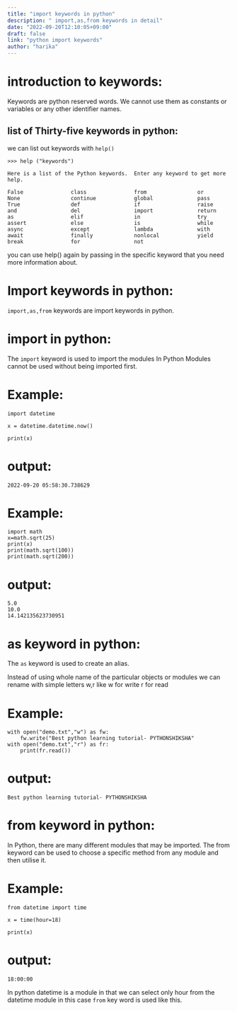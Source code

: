 ```yaml
---
title: "import keywords in python"
description: " import,as,from keywords in detail"
date: "2022-09-20T12:10:05+09:00"
draft: false
link: "python import keywords"
author: "harika"
---
```


# introduction to keywords:
Keywords are python reserved words.
We cannot use them as constants or variables or any other identifier names.

## list of Thirty-five keywords in python:
we can list out keywords with `help()` 
```
>>> help ("keywords")

Here is a list of the Python keywords.  Enter any keyword to get more help.

False               class               from                or
None                continue            global              pass
True                def                 if                  raise
and                 del                 import              return
as                  elif                in                  try
assert              else                is                  while
async               except              lambda              with
await               finally             nonlocal            yield
break               for                 not                 
```

you can use help() again by passing in the specific keyword that you need more information about. 

# Import keywords in python:
`import,as,from` keywords are import keywords in python.


# import in python:
The `import` keyword is used to import the modules
In Python Modules cannot be used without being imported first.

# Example:
```
import datetime

x = datetime.datetime.now()

print(x)
```
# output:
```
2022-09-20 05:58:30.738629
```
# Example:
```
import math
x=math.sqrt(25)
print(x)
print(math.sqrt(100))
print(math.sqrt(200))
```
# output:
```
5.0
10.0
14.142135623730951
```

# as keyword in python:
The `as` keyword is used to create an alias.

Instead of using whole name of the particular objects or modules we can rename with simple letters w,r like
w for write
r for read

# Example:
```
with open("demo.txt","w") as fw:
    fw.write("Best python learning tutorial- PYTHONSHIKSHA"
with open("demo.txt","r") as fr:
    print(fr.read())
```
# output:
```
Best python learning tutorial- PYTHONSHIKSHA
```
# from keyword in python:
In Python, there are many different modules that may be imported. The from keyword can be used to choose a specific method from any module and then utilise it. 

# Example:
```
from datetime import time

x = time(hour=18)

print(x)
```
# output:
```
18:00:00
```
In python datetime is a module in that we can select only hour from the datetime module in this case `from` key word is used like this.

